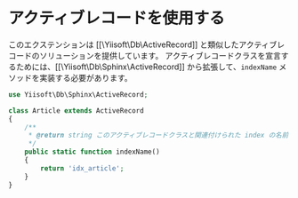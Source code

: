 アクティブレコードを使用する
============================

このエクステンションは [[\Yiisoft\Db\ActiveRecord]] と類似したアクティブレコードのソリューションを提供しています。
アクティブレコードクラスを宣言するためには、[[\Yiisoft\Db\Sphinx\ActiveRecord]] から拡張して、`indexName` メソッドを実装する必要があります。

```php
use Yiisoft\Db\Sphinx\ActiveRecord;

class Article extends ActiveRecord
{
    /**
     * @return string このアクティブレコードクラスと関連付けられた index の名前
     */
    public static function indexName()
    {
        return 'idx_article';
    }
}
```
